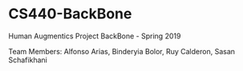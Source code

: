 # CS440-BackBone
Human Augmentics Project BackBone - Spring 2019

Team Members:
Alfonso Arias, Binderyia Bolor, Ruy Calderon, Sasan Schafikhani
